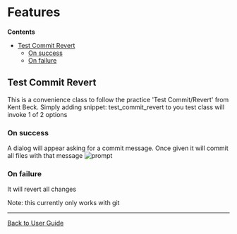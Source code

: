 <a id="top"></a>

# Features



<!-- START doctoc generated TOC please keep comment here to allow auto update -->
<!-- DON'T EDIT THIS SECTION, INSTEAD RE-RUN doctoc TO UPDATE -->
**Contents**

- [Test Commit Revert](#test-commit-revert)
  - [On success](#on-success)
  - [On failure](#on-failure)

<!-- END doctoc generated TOC please keep comment here to allow auto update -->

## Test Commit Revert

This is a convenience class to follow the practice 'Test Commit/Revert' from Kent Beck. Simply adding
snippet: test_commit_revert
to you test class will invoke 1 of 2 options

### On success
A dialog will appear asking for a commit message. Once given it will commit all files with that message
![prompt](images/commit_dialog.png)

### On failure
It will revert all changes

Note: this currently only works with git


---

[Back to User Guide](README.md#top)
